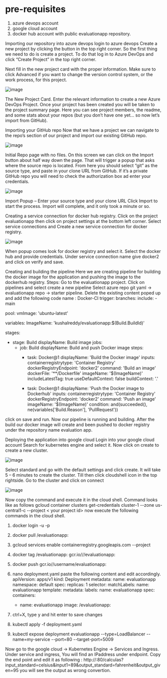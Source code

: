 # pre-requisites
1. azure devops account
2. google cloud account
3. docker hub account with public evaluationapp repository.

Importing our repository into azure devops
login to azure devops
Create a new project by clicking the button in the top right corner.
So the first thing we need to do is create a project. To do that log in to Azure DevOps and click “Create Project” in the top right corner.

Next fill in the new project card with the proper information. Make sure to click Advanced if you want to change the version control system, or the work process, for this project.
 
![image](https://user-images.githubusercontent.com/68682617/110418948-5d285d00-80be-11eb-8177-0177bed225c6.png)





The New Project Card. Enter the relevant information to create a new Azure DevOps Project.
Once your project has been created you will be taken to the project summary page. Here you can see project members, the readme, and some stats about your repos (but you don’t have one yet… so now let’s import from GitHub).

Importing your GitHub repo
Now that we have a project we can navigate to the repo’s section of our project and import our existing GitHub repo.

![image](https://user-images.githubusercontent.com/68682617/110419014-8943de00-80be-11eb-8acd-eb23b3d1299d.png)


Initial Repo page with no files.
On this screen we can click on the Import button about half way down the page. That will trigger a popup that asks where the source repo is located. From here you should select “git” as the source type, and paste in your clone URL from GitHub. If it’s a private GitHub repo you will need to check the authorization box ad enter your credentials.

 ![image](https://user-images.githubusercontent.com/68682617/110419049-93fe7300-80be-11eb-95d2-6ae97c2b98cd.png)

Import Popup – Enter your source type and your clone URL
Click Import to start the process. 
Import will complete, and it only took a minute or so.

Creating a service connection for docker hub registry.
Click on the project evaluationapp then click on project settings at the bottom left corner.
Select service connections and Create a new service connection for docker registry. 

 ![image](https://user-images.githubusercontent.com/68682617/110419076-9cef4480-80be-11eb-886c-f1e4fd3b6844.png)


When popup comes look for docker registry and select it.
Select the docker hub and provide credentials.
Under service connection name give docker2 and click on verify and save.

Creating and building the pipeline
Here we are creating pipeline for building the docker image for the application and pushing the image to the dockerhub registry.
Steps:
Go to the evaluationapp project.
Click on pipelines and select create a new pipeline
Select azure repo git yaml -> evaluationapp repo -> starter pipeline.
Delete the existing content poped up and add the following code
name : Docker-CI
trigger:
  branches:
    include:
      - main
 
pool:
  vmImage: 'ubuntu-latest'
 
variables:
  ImageName: 'kushalreddy/evaluationapp:$(Build.BuildId)'
 
stages:
- stage: Build
  displayName: Build image
  jobs:  
  - job: Build
    displayName: Build and push Docker image
    steps:
    - task: Docker@1
      displayName: 'Build the Docker image'
      inputs:
        containerregistrytype: 'Container Registry'
        dockerRegistryEndpoint: 'docker2'
        command: 'Build an image'
        dockerFile: '**/Dockerfile'
        imageName: '$(ImageName)'
        includeLatestTag: true
        useDefaultContext: false
        buildContext: '.'
     
    - task: Docker@1
      displayName: 'Push the Docker image to Dockerhub'
      inputs:
        containerregistrytype: 'Container Registry'
        dockerRegistryEndpoint: 'docker2'
        command: 'Push an image'
        imageName: '$(ImageName)'
      condition: and(succeeded(), ne(variables['Build.Reason'], 'PullRequest'))

click on save and run.
Now our pipeline is running and building.
After the build our docker image will create and been pushed to docker registry under the repository name evaluation app.

Deploying the application into google cloud
Login into your google cloud account
Search for kubernetes engine and select it.
Now click on create to create a new cluster.

 ![image](https://user-images.githubusercontent.com/68682617/110419111-ac6e8d80-80be-11eb-8dfe-03d84b7584ef.png)


Select standard and go with the default settings and click create.
It will take 5 – 6 minutes to create the cluster.
Till then click cloudshell icon in the top rightside.
Go to the cluster and click on  connect

 ![image](https://user-images.githubusercontent.com/68682617/110419124-b42e3200-80be-11eb-86d7-a63bef99244d.png)


Now copy the command and execute it in the cloud shell.
Command looks like as follows
gcloud container clusters get-credentials cluster-1 --zone us-central1-c --project < your project id>
now execute the following commands in the cloud shell.
1.	docker login -u <username> -p <password>
2.	docker pull <username>/evaluationapp:<recent tag>
3.	gcloud services enable containerregistry.googleapis.com --project <projectId>
4.	docker tag <username>/evaluationapp:<recent tag> gcr.io/<ProjectId>/<username>/evaluationapp:<recent tag>
5.	docker push gcr.io/<ProjectID>/username/evaluationapp:<tag>
6.	nano deployment.yaml
paste the following content and edit accordingly.
apiVersion: apps/v1
kind: Deployment
metadata:
  name: evaluationapp
  namespace: default
spec:
  replicas: 1
  selector:
    matchLabels:
      name: evaluationapp
  template:
    metadata:
      labels:
        name: evaluationapp
    spec:
      containers:
      - name: evaluationapp
        image: <username>/evaluationapp:<tag>

7.	ctrl+X, type y and hit enter to save changes
8.	kubectl apply -f deployment.yaml
9.	kubectl expose deployment evaluationapp --type=LoadBalancer --name=my-service --port=80 --target-port=5009

Now go to the google cloud -> Kubernetes Engine -> Services and Ingress.
Under service and ingress, You will find an IPaddress under endpoint.
Copy the end point and edit it as following :
 http://<IPaddress>:80/calculas?input_standard=celsius&input1=89&output_standard=fahrenheit&output_given=95
you will see the output as wrong convertion.

